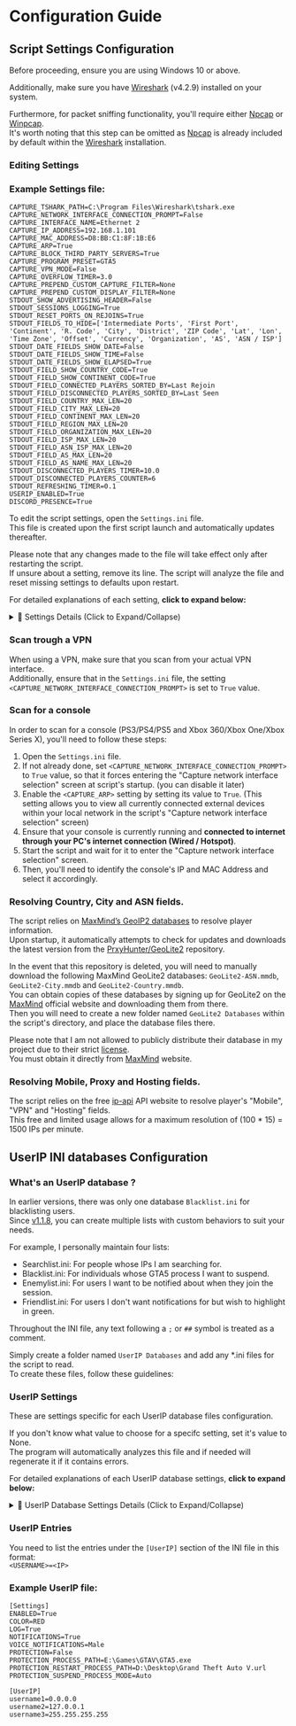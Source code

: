 # Configuration Guide

## Script Settings Configuration

Before proceeding, ensure you are using Windows 10 or above.

Additionally, make sure you have [Wireshark](https://www.wireshark.org/) (v4.2.9) installed on your system.

Furthermore, for packet sniffing functionality, you'll require either [Npcap](https://nmap.org/npcap/) or [Winpcap](https://www.winpcap.org/).  
It's worth noting that this step can be omitted as [Npcap](https://nmap.org/npcap/) is already included by default within the [Wireshark](https://www.wireshark.org/) installation.

### Editing Settings

### Example Settings file:
```
CAPTURE_TSHARK_PATH=C:\Program Files\Wireshark\tshark.exe
CAPTURE_NETWORK_INTERFACE_CONNECTION_PROMPT=False
CAPTURE_INTERFACE_NAME=Ethernet 2
CAPTURE_IP_ADDRESS=192.168.1.101
CAPTURE_MAC_ADDRESS=D8:BB:C1:8F:1B:E6
CAPTURE_ARP=True
CAPTURE_BLOCK_THIRD_PARTY_SERVERS=True
CAPTURE_PROGRAM_PRESET=GTA5
CAPTURE_VPN_MODE=False
CAPTURE_OVERFLOW_TIMER=3.0
CAPTURE_PREPEND_CUSTOM_CAPTURE_FILTER=None
CAPTURE_PREPEND_CUSTOM_DISPLAY_FILTER=None
STDOUT_SHOW_ADVERTISING_HEADER=False
STDOUT_SESSIONS_LOGGING=True
STDOUT_RESET_PORTS_ON_REJOINS=True
STDOUT_FIELDS_TO_HIDE=['Intermediate Ports', 'First Port', 'Continent', 'R. Code', 'City', 'District', 'ZIP Code', 'Lat', 'Lon', 'Time Zone', 'Offset', 'Currency', 'Organization', 'AS', 'ASN / ISP']
STDOUT_DATE_FIELDS_SHOW_DATE=False
STDOUT_DATE_FIELDS_SHOW_TIME=False
STDOUT_DATE_FIELDS_SHOW_ELAPSED=True
STDOUT_FIELD_SHOW_COUNTRY_CODE=True
STDOUT_FIELD_SHOW_CONTINENT_CODE=True
STDOUT_FIELD_CONNECTED_PLAYERS_SORTED_BY=Last Rejoin
STDOUT_FIELD_DISCONNECTED_PLAYERS_SORTED_BY=Last Seen
STDOUT_FIELD_COUNTRY_MAX_LEN=20
STDOUT_FIELD_CITY_MAX_LEN=20
STDOUT_FIELD_CONTINENT_MAX_LEN=20
STDOUT_FIELD_REGION_MAX_LEN=20
STDOUT_FIELD_ORGANIZATION_MAX_LEN=20
STDOUT_FIELD_ISP_MAX_LEN=20
STDOUT_FIELD_ASN_ISP_MAX_LEN=20
STDOUT_FIELD_AS_MAX_LEN=20
STDOUT_FIELD_AS_NAME_MAX_LEN=20
STDOUT_DISCONNECTED_PLAYERS_TIMER=10.0
STDOUT_DISCONNECTED_PLAYERS_COUNTER=6
STDOUT_REFRESHING_TIMER=0.1
USERIP_ENABLED=True
DISCORD_PRESENCE=True
```

To edit the script settings, open the `Settings.ini` file.  
This file is created upon the first script launch and automatically updates thereafter.

Please note that any changes made to the file will take effect only after restarting the script.  
If unsure about a setting, remove its line. The script will analyze the file and reset missing settings to defaults upon restart.

For detailed explanations of each setting, **click to expand below:**

<details>
<summary>📖 Settings Details (Click to Expand/Collapse)</summary>

* `<CAPTURE_TSHARK_PATH>`  
The full path to your "tshark.exe" executable.  
If not set, it will attempt to detect tshark from your Wireshark installation.

* `<CAPTURE_NETWORK_INTERFACE_CONNECTION_PROMPT>`  
Allows you to skip the network interface selection by automatically  
using the `<CAPTURE_INTERFACE_NAME>`, `<CAPTURE_IP_ADDRESS>` and `<CAPTURE_MAC_ADDRESS>` settings.

* `<CAPTURE_INTERFACE_NAME>`  
The network interface from which packets will be captured.

* `<CAPTURE_IP_ADDRESS>`  
The IP address of a network interface on your computer from which packets will be captured.  
If the `<CAPTURE_ARP>` setting is enabled, it can be from any device on your home network.
Valid example value: "x.x.x.x"

* `<CAPTURE_MAC_ADDRESS>`  
The MAC address of a network interface on your computer from which packets will be captured.  
If the `<CAPTURE_ARP>` setting is enabled, it can be from any device on your home network.  
Valid example value: "xx:xx:xx:xx:xx:xx" or "xx-xx-xx-xx-xx-xx"

* `<CAPTURE_ARP>`  
Allows you to capture from devices located outside your computer but within your home network, such as gaming consoles.

* `<CAPTURE_BLOCK_THIRD_PARTY_SERVERS>`  
Determine if you want or not to block the annoying IP ranges from servers that shouldn't be detected.

* `<CAPTURE_PROGRAM_PRESET>`  
A program preset that will help capturing the right packets for your program.  
Supported program presets are only "GTA5" and "Minecraft".  
Note that Minecraft only supports Bedrock Edition.  
Please also note that Minecraft have only been tested on PCs.  
I do not have information regarding it's functionality on consoles.

* `<CAPTURE_VPN_MODE>`  
Setting this to False will add filters to exclude unrelated IPs from the output.  
However, if you are scanning trough a VPN `<CAPTURE_INTERFACE_NAME>`, you have to set it to True.

* `<CAPTURE_OVERFLOW_TIMER>`  
This timer represents the duration between the timestamp of a captured packet and the current time.  
When this timer is reached, the tshark process will be restarted.  
Valid values include any number greater than or equal to 3.

* `<CAPTURE_PREPEND_CUSTOM_CAPTURE_FILTER>`  
**For advanced users**; Allows you to specify a custom Tshark capture filter, which will be prepended to the filter used in the script.  
Learn more: [Wireshark Capture Filters](https://wiki.wireshark.org/CaptureFilters) / [Tshark Capture Filters](https://tshark.dev/capture/capture_filters/)

* `<CAPTURE_PREPEND_CUSTOM_DISPLAY_FILTER>`  
**For advanced users**; Allows you to specify a custom Tshark display filter, which will be prepended to the filter used in the script.  
Learn more: [Wireshark Display Filters](https://wiki.wireshark.org/DisplayFilters) / [Tshark Display Filters](https://tshark.dev/analyze/packet_hunting/packet_hunting/)

* `<STDOUT_SHOW_ADVERTISING_HEADER>`  
Determine if you want or not to show the developer's advertisements in the script's display.

* `<STDOUT_SESSIONS_LOGGING>`  
Determine if you want to log console's output to "SessionsLogging" folder.  
It is synced with the console output and contains all fields.

* `<STDOUT_RESET_PORTS_ON_REJOINS>`  
When a player rejoins, clear their previously detected ports list.

* `<STDOUT_FIELDS_TO_HIDE>`  
Specifies a list of fields you wish to hide from the output.  
It can only hides field names that are not essential to the script's functionality.  
Valid values include any of the following field names:
{Settings.stdout_hideable_fields}

* `<STDOUT_DATE_FIELDS_SHOW_ELAPSED_TIME>`  
Shows or not the elapsed time from which a player has been captured in "First Seen", "Last Rejoin" and "Last Seen" fields.

* `<STDOUT_DATE_FIELDS_SHOW_DATE>`  
Shows or not the date from which a player has been captured in "First Seen", "Last Rejoin" and "Last Seen" fields.

* `<STDOUT_FIELD_SHOW_CONTINENT_CODE>`  
Specify whether to display the continent's ISO 2-letter code in parentheses next to the continent name.

* `<STDOUT_FIELD_SHOW_COUNTRY_CODE>`  
Specify whether to display the country's ISO 2-letter code in parentheses next to the country name.

* `<STDOUT_FIELD_CONNECTED_PLAYERS_SORTED_BY>`  
Specifies the fields from the connected players by which you want the output data to be sorted.  
Valid values include any field names. For example: Last Rejoin

* `<STDOUT_FIELD_DISCONNECTED_PLAYERS_SORTED_BY>`  
Specifies the fields from the disconnected players by which you want the output data to be sorted.  
Valid values include any field names. For example: Last Seen

* `<STDOUT_FIELD_COUNTRY_MAX_LEN>`  
Maximum allowed length for the "Country" field.

* `<STDOUT_FIELD_CITY_MAX_LEN>`  
Maximum allowed length for the "City" field.

* `<STDOUT_FIELD_CONTINENT_MAX_LEN>`  
Maximum allowed length for the "Continent" field.

* `<STDOUT_FIELD_REGION_MAX_LEN>`  
Maximum allowed length for the "Region" field.

* `<STDOUT_FIELD_ORGANIZATION_MAX_LEN>`  
Maximum allowed length for the "Organization" field.

* `<STDOUT_FIELD_ISP_MAX_LEN>`  
Maximum allowed length for the "ISP" field.

* `<STDOUT_FIELD_ASN_ISP_MAX_LEN>`  
Maximum allowed length for the "ASN / ISP" field.

* `<STDOUT_FIELD_AS_MAX_LEN>`  
Maximum allowed length for the "AS" field.

* `<STDOUT_FIELD_AS_NAME_MAX_LEN>`  
Maximum allowed length for the "AS Name" field.

* `<STDOUT_DISCONNECTED_PLAYERS_TIMER>`  
The duration after which a player will be moved as disconnected on the console if no packets are received within this time.  
Valid values include any number greater than or equal to 3.

* `<STDOUT_DISCONNECTED_PLAYERS_COUNTER>`  
The maximum number of players showing up in disconnected players list.  
Valid values include any number greater than or equal to 0.  
Setting it to 0 will make it unlimitted.

* `<STDOUT_REFRESHING_TIMER>`  
Minimum time interval between which this will refresh the console display.

* `<USERIP_ENABLED>`  
Determine if you want or not to enable detections from the UserIP databases.

</details>

### Scan trough a VPN

When using a VPN, make sure that you scan from your actual VPN interface.  
Additionally, ensure that in the `Settings.ini` file, the setting `<CAPTURE_NETWORK_INTERFACE_CONNECTION_PROMPT>` is set to `True` value.

### Scan for a console

In order to scan for a console (PS3/PS4/PS5 and Xbox 360/Xbox One/Xbox Series X), you'll need to follow these steps:

1. Open the `Settings.ini` file.
2. If not already done, set `<CAPTURE_NETWORK_INTERFACE_CONNECTION_PROMPT>` to `True` value, so that it forces entering the "Capture network interface selection" screen at script's startup. (you can disable it later)
3. Enable the `<CAPTURE_ARP>` setting by setting its value to `True`. (This setting allows you to view all currently connected external devices within your local network in the script's "Capture network interface selection" screen)
4. Ensure that your console is currently running and **connected to internet through your PC's internet connection (Wired / Hotspot)**.
5. Start the script and wait for it to enter the "Capture network interface selection" screen.
6. Then, you'll need to identify the console's IP and MAC Address and select it accordingly.

### Resolving Country, City and ASN fields.

The script relies on [MaxMind’s GeoIP2 databases](https://dev.maxmind.com/geoip/geolite2-free-geolocation-data) to resolve player information.  
Upon startup, it automatically attempts to check for updates and downloads the latest version from the [PrxyHunter/GeoLite2](https://github.com/PrxyHunter/GeoLite2) repository.

In the event that this repository is deleted, you will need to manually download the following MaxMind GeoLite2 databases: `GeoLite2-ASN.mmdb`, `GeoLite2-City.mmdb` and `GeoLite2-Country.mmdb`.  
You can obtain copies of these databases by signing up for GeoLite2 on the [MaxMind](https://www.maxmind.com/) official website and downloading them from there.  
Then you will need to create a new folder named `GeoLite2 Databases` within the script's directory, and place the database files there.

Please note that I am not allowed to publicly distribute their database in my project due to their strict [license](https://www.maxmind.com/en/site-license-overview).  
You must obtain it directly from [MaxMind](https://www.maxmind.com/) website.

### Resolving Mobile, Proxy and Hosting fields.

The script relies on the free [ip-api](https://ip-api.com/) API website to resolve player's "Mobile", "VPN" and "Hosting" fields.  
This free and limited usage allows for a maximum resolution of (100 \* 15) = 1500 IPs per minute.

## UserIP INI databases Configuration

### What's an UserIP database ?

In earlier versions, there was only one database `Blacklist.ini` for blacklisting users.  
Since [v1.1.8](https://github.com/BUZZARDGTA/GTA-V-Session-Sniffer/releases/tag/v1.1.8), you can create multiple lists with custom behaviors to suit your needs.

For example, I personally maintain four lists:

* Searchlist.ini: For people whose IPs I am searching for.
* Blacklist.ini: For individuals whose GTA5 process I want to suspend.
* Enemylist.ini: For users I want to be notified about when they join the session.
* Friendlist.ini: For users I don't want notifications for but wish to highlight in green.

Throughout the INI file, any text following a `;` or `##` symbol is treated as a comment.

Simply create a folder named `UserIP Databases` and add any *.ini files for the script to read.  
To create these files, follow these guidelines:

### UserIP Settings

These are settings specific for each UserIP database files configuration.

If you don't know what value to choose for a specifc setting, set it's value to None.  
The program will automatically analyzes this file and if needed will regenerate it if it contains errors.

For detailed explanations of each UserIP database settings, **click to expand below:**

<details>
<summary>📖 UserIP Database Settings Details (Click to Expand/Collapse)</summary>

* `<ENABLED>`  
Determine if you want or not to enable this UserIP database.

* `<COLOR>`  
Determine which color will be applied on the script's output for these users.
Valid values are either one of the following colors:  
`BLACK`, `RED`, `GREEN`, `YELLOW`, `BLUE`, `MAGENTA`, `CYAN`, `WHITE`

* `<NOTIFICATIONS>`  
Determine if you want or not to display a notification when a user is detected.

* `<VOICE_NOTIFICATIONS>`  
This setting determines the voice that will play when a user is detected or when they disconnect.  
Valid values are either `Male` or `Female`.  
Set it to `False` to disable this setting.

* `<LOG>`  
Determine if you want or not to log the user in the UserIP logging file.

* `<PROTECTION>`  
Determine if you want or not a protection when a user is found.  
Valid values include any of the following protections:  
`Suspend_Process`, `Exit_Process`, `Restart_Process`, `Shutdown_PC`, `Restart_PC`  
Set it to `False` value to disable this setting.

* `<PROTECTION_PROCESS_PATH>`  
The file path of the process that will be used for the `<PROTECTION>` setting.  
Please note that UWP apps are not supported.

* `<PROTECTION_RESTART_PROCESS_PATH>`  
The file path of the process that will be started when  
the `<PROTECTION>` setting is set to the `Restart_Process` value.  
Please note that UWP apps are not supported.

* `<PROTECTION_SUSPEND_PROCESS_MODE>`  
Specifies the duration (in seconds) for which the `<PROTECTION_PROCESS_PATH>` process will be suspended when `<PROTECTION>` is set to `Suspend_Process`.  
    * Floating-point number: Specify a duration in seconds (e.g., 2.5 for 2.5 seconds).  
    * `Auto`: Keep the process suspended as long as the IP is detected in the session.  
    * `Manual`: Suspend the process indefinitely until the user manually resumes it.

</details>

### UserIP Entries

You need to list the entries under the `[UserIP]` section of the INI file in this format:  
`<USERNAME>=<IP>`

### Example UserIP file:
```
[Settings]
ENABLED=True
COLOR=RED
LOG=True
NOTIFICATIONS=True
VOICE_NOTIFICATIONS=Male
PROTECTION=False
PROTECTION_PROCESS_PATH=E:\Games\GTAV\GTA5.exe
PROTECTION_RESTART_PROCESS_PATH=D:\Desktop\Grand Theft Auto V.url
PROTECTION_SUSPEND_PROCESS_MODE=Auto

[UserIP]
username1=0.0.0.0
username2=127.0.0.1
username3=255.255.255.255
```
